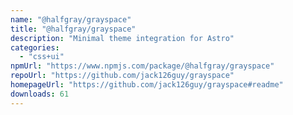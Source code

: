 ```yaml
---
name: "@halfgray/grayspace"
title: "@halfgray/grayspace"
description: "Minimal theme integration for Astro"
categories:
  - "css+ui"
npmUrl: "https://www.npmjs.com/package/@halfgray/grayspace"
repoUrl: "https://github.com/jack126guy/grayspace"
homepageUrl: "https://github.com/jack126guy/grayspace#readme"
downloads: 61
---
```

